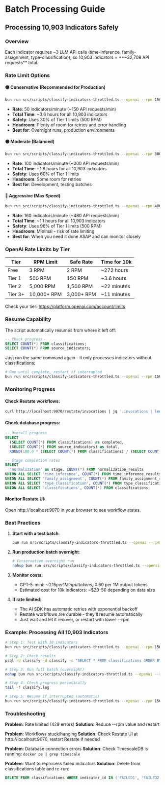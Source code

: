 # Batch Processing Guide

## Processing 10,903 Indicators Safely

### Overview
Each indicator requires ~3 LLM API calls (time-inference, family-assignment, type-classification), so 10,903 indicators = **~32,709 API requests** total.

### Rate Limit Options

#### 🟢 Conservative (Recommended for Production)
```bash
bun run src/scripts/classify-indicators-throttled.ts --openai --rpm 150
```
- **Rate**: 50 indicators/minute (~150 API requests/min)
- **Total Time**: ~3.6 hours for all 10,903 indicators
- **Safety**: Uses 30% of Tier 1 limits (500 RPM)
- **Headroom**: Plenty of room for retries and error handling
- **Best for**: Overnight runs, production environments

#### 🟡 Moderate (Balanced)
```bash
bun run src/scripts/classify-indicators-throttled.ts --openai --rpm 300
```
- **Rate**: 100 indicators/minute (~300 API requests/min)
- **Total Time**: ~1.8 hours for all 10,903 indicators
- **Safety**: Uses 60% of Tier 1 limits
- **Headroom**: Some room for retries
- **Best for**: Development, testing batches

#### 🔴 Aggressive (Max Speed)
```bash
bun run src/scripts/classify-indicators-throttled.ts --openai --rpm 480
```
- **Rate**: 160 indicators/minute (~480 API requests/min)
- **Total Time**: ~1.1 hours for all 10,903 indicators
- **Safety**: Uses 96% of Tier 1 limits (500 RPM)
- **Headroom**: Minimal - risk of rate limiting
- **Best for**: When you need it done ASAP and can monitor closely

### OpenAI Rate Limits by Tier

| Tier | RPM Limit | Safe Rate | Time for 10k |
|------|-----------|-----------|--------------|
| Free | 3 RPM | 2 RPM | ~272 hours |
| Tier 1 | 500 RPM | 150 RPM | ~3.6 hours |
| Tier 2 | 5,000 RPM | 1,500 RPM | ~22 minutes |
| Tier 3+ | 10,000+ RPM | 3,000+ RPM | ~11 minutes |

Check your tier: https://platform.openai.com/account/limits

### Resume Capability

The script automatically resumes from where it left off:

```sql
-- Check progress
SELECT COUNT(*) FROM classifications;
SELECT COUNT(*) FROM source_indicators;
```

Just run the same command again - it only processes indicators without classifications:

```bash
# Run until complete, restart if interrupted
bun run src/scripts/classify-indicators-throttled.ts --openai --rpm 150
```

### Monitoring Progress

#### Check Restate workflows:
```bash
curl http://localhost:9070/restate/invocations | jq '.invocations | length'
```

#### Check database progress:
```sql
-- Overall progress
SELECT
  (SELECT COUNT(*) FROM classifications) as completed,
  (SELECT COUNT(*) FROM source_indicators) as total,
  ROUND(100.0 * (SELECT COUNT(*) FROM classifications) / (SELECT COUNT(*) FROM source_indicators), 2) as percent_complete;

-- Stage completion rates
SELECT
  'normalization' as stage, COUNT(*) FROM normalization_results
UNION ALL SELECT 'time_inference', COUNT(*) FROM time_inference_results
UNION ALL SELECT 'family_assignment', COUNT(*) FROM family_assignment_results
UNION ALL SELECT 'type_classification', COUNT(*) FROM type_classification_results
UNION ALL SELECT 'classifications', COUNT(*) FROM classifications;
```

#### Monitor Restate UI:
Open http://localhost:9070 in your browser to see workflow states.

### Best Practices

1. **Start with a test batch**:
   ```bash
   bun run src/scripts/classify-indicators-throttled.ts --openai --rpm 150 --limit 100
   ```

2. **Run production batch overnight**:
   ```bash
   # Conservative overnight run
   nohup bun run src/scripts/classify-indicators-throttled.ts --openai --rpm 150 > classify.log 2>&1 &
   ```

3. **Monitor costs**:
   - GPT-5-mini: ~$0.15 per 1M input tokens, ~$0.60 per 1M output tokens
   - Estimated cost for 10k indicators: ~$20-50 depending on data size

4. **If rate limited**:
   - The AI SDK has automatic retries with exponential backoff
   - Restate workflows are durable - they'll resume automatically
   - Just wait and let it recover, or restart with lower --rpm

### Example: Processing All 10,903 Indicators

```bash
# Step 1: Test with 10 indicators
bun run src/scripts/classify-indicators-throttled.ts --openai --rpm 150 --limit 10

# Step 2: Check results
psql -U classify -d classify -c "SELECT * FROM classifications ORDER BY updated_at DESC LIMIT 3;"

# Step 3: Run full batch (overnight)
nohup bun run src/scripts/classify-indicators-throttled.ts --openai --rpm 150 > classify.log 2>&1 &

# Step 4: Check progress periodically
tail -f classify.log

# Step 5: Resume if interrupted (automatic)
bun run src/scripts/classify-indicators-throttled.ts --openai --rpm 150
```

### Troubleshooting

**Problem**: Rate limited (429 errors)
**Solution**: Reduce --rpm value and restart

**Problem**: Workflows stuck/hanging
**Solution**: Check Restate UI at http://localhost:9070, restart Restate if needed

**Problem**: Database connection errors
**Solution**: Check TimescaleDB is running: `docker ps | grep timescale`

**Problem**: Want to reprocess failed indicators
**Solution**: Delete from classifications table and re-run:
```sql
DELETE FROM classifications WHERE indicator_id IN ('FAILED1', 'FAILED2');
```
